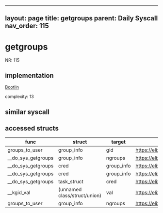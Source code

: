 
---
layout: page
title: getgroups
parent: Daily Syscall
nav_order: 115
---
        

# getgroups
NR: 115

## implementation
[Bootlin](https://elixir.bootlin.com/linux/v6.14.7/source/kernel/groups.c#L161)

complexity: 13


## similar syscall


## accessed structs

|func|struct|target|location|has_read|has_write|
|--|--|--|--|--|--|
|groups_to_user|group_info|gid|https://elixir.bootlin.com/linux/v6.14.7/source/kernel/groups.c#L46|false|false|
|__do_sys_getgroups|group_info|ngroups|https://elixir.bootlin.com/linux/v6.14.7/source/kernel/groups.c#L170|true|true|
|__do_sys_getgroups|cred|group_info|https://elixir.bootlin.com/linux/v6.14.7/source/kernel/groups.c#L176|true|true|
|__do_sys_getgroups|cred|group_info|https://elixir.bootlin.com/linux/v6.14.7/source/kernel/groups.c#L170|true|true|
|__do_sys_getgroups|task_struct|cred|https://elixir.bootlin.com/linux/v6.14.7/source/kernel/groups.c#L163|true|true|
|__kgid_val|(unnamed class/struct/union)|val|https://elixir.bootlin.com/linux/v6.14.7/source/include/linux/uidgid.h#L33|true|true|
|groups_to_user|group_info|ngroups|https://elixir.bootlin.com/linux/v6.14.7/source/kernel/groups.c#L42|true|true|
